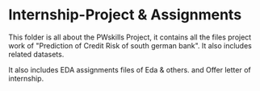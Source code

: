 # Internship-Project & Assignments

This folder is all about the PWskills Project, it contains all the files project work of "Prediction of Credit Risk of south german bank". It also includes related datasets.

It also includes EDA assignments files of Eda & others. and Offer letter of internship.

